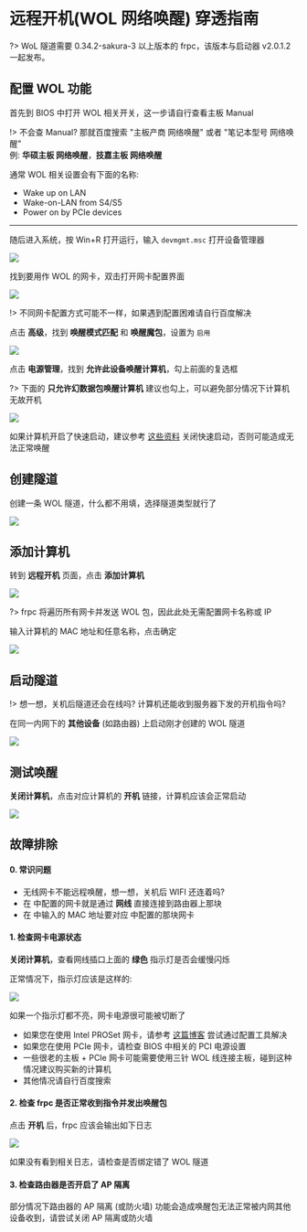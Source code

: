 # 远程开机(WOL 网络唤醒) 穿透指南

?> WoL 隧道需要 0.34.2-sakura-3 以上版本的 frpc，该版本与启动器 v2.0.1.2 一起发布。

## 配置 WOL 功能

首先到 BIOS 中打开 WOL 相关开关，这一步请自行查看主板 Manual

!> 不会查 Manual? 那就百度搜索 "主板产商 网络唤醒" 或者 "笔记本型号 网络唤醒"  
例: **华硕主板 网络唤醒**，**技嘉主板 网络唤醒**

通常 WOL 相关设置会有下面的名称:

+ Wake up on LAN
+ Wake-on-LAN from S4/S5
+ Power on by PCIe devices

---

随后进入系统，按 Win+R 打开运行，输入 `devmgmt.msc` 打开设备管理器

![](_images/wol-1.png)

找到要用作 WOL 的网卡，双击打开网卡配置界面

![](_images/wol-2.png)

!> 不同网卡配置方式可能不一样，如果遇到配置困难请自行百度解决

点击 **高级**，找到 **唤醒模式匹配** 和 **唤醒魔包**，设置为 `启用`

![](_images/wol-3.png)

点击 **电源管理**，找到 **允许此设备唤醒计算机**，勾上前面的复选框

?> 下面的 **只允许幻数据包唤醒计算机** 建议也勾上，可以避免部分情况下计算机无故开机

![](_images/wol-4.png)

如果计算机开启了快速启动，建议参考 [这些资料](https://www.baidu.com/s?ie=UTF-8&wd=%E5%85%B3%E9%97%AD%E5%BF%AB%E9%80%9F%E5%90%AF%E5%8A%A8) 关闭快速启动，否则可能造成无法正常唤醒

## 创建隧道

创建一条 WOL 隧道，什么都不用填，选择隧道类型就行了

![](_images/wol-5.png)

## 添加计算机

转到 **远程开机** 页面，点击 **添加计算机**

![](_images/wol-6.png)

?> frpc 将遍历所有网卡并发送 WOL 包，因此此处无需配置网卡名称或 IP

输入计算机的 MAC 地址和任意名称，点击确定

![](_images/wol-7.png)

## 启动隧道

!> 想一想，关机后隧道还会在线吗? 计算机还能收到服务器下发的开机指令吗?

在同一内网下的 **其他设备** (如路由器) 上启动刚才创建的 WOL 隧道

![](_images/wol-8.png)

## 测试唤醒

**关闭计算机**，点击对应计算机的 **开机** 链接，计算机应该会正常启动

![](_images/wol-9.png)

## 故障排除

#### 0. 常识问题

+ 无线网卡不能远程唤醒，想一想，关机后 WIFI 还连着吗?
+ 在 中配置的网卡就是通过 **网线** 直接连接到路由器上那块
+ 在 中输入的 MAC 地址要对应 中配置的那块网卡

#### 1. 检查网卡电源状态

**关闭计算机**，查看网线插口上面的 **绿色** 指示灯是否会缓慢闪烁

正常情况下，指示灯应该是这样的:

![](_images/wol-10.png)

如果一个指示灯都不亮，网卡电源很可能被切断了

+ 如果您在使用 Intel PROSet 网卡，请参考 [这篇博客](https://blog.berd.moe/archives/intel-nuc-i210-wol-troubleshooting/) 尝试通过配置工具解决
+ 如果您在使用 PCIe 网卡，请检查 BIOS 中相关的 PCI 电源设置
+ 一些很老的主板 + PCIe 网卡可能需要使用三针 WOL 线连接主板，碰到这种情况建议购买新的计算机
+ 其他情况请自行百度搜索

#### 2. 检查 frpc 是否正常收到指令并发出唤醒包

点击 **开机** 后，frpc 应该会输出如下日志

![](_images/wol-11.png)

如果没有看到相关日志，请检查是否绑定错了 WOL 隧道

#### 3. 检查路由器是否开启了 AP 隔离

部分情况下路由器的 AP 隔离 (或防火墙) 功能会造成唤醒包无法正常被内网其他设备收到，请尝试关闭 AP 隔离或防火墙
